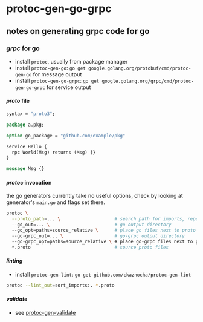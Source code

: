 # protoc-gen-go-grpc

## notes on generating grpc code for go


### _grpc_ for go

- install `protoc`, usually from package manager
- install `protoc-gen-go`: `go get google.golang.org/protobuf/cmd/protoc-gen-go`
  for message output
- install `protoc-gen-go-grpc`: `go get google.golang.org/grpc/cmd/protoc-gen-go-grpc`
  for service output

#### _proto_ file

```proto
syntax = "proto3";

package a.pkg;

option go_package = "github.com/example/pkg"

service Hello {
  rpc World(Msg) returns (Msg) {}
}

message Msg {}
```

#### _protoc_ invocation

the go generators currently take no useful options,
check by looking at generator's `main.go` and flags set there.

```sh
protoc \
  --proto_path=... \                    # search path for imports, repeatable
  --go_out=... \                        # go output directory
  --go_opt=paths=source_relative \      # place go files next to proto defs
  --go-grpc_out=... \                   # go-grpc output directory
  --go-grpc_opt=paths=source_relative \ # place go-grpc files next to proto defs
  *.proto                               # source proto files
```

#### _linting_

- install `protoc-gen-lint`: `go get github.com/ckaznocha/protoc-gen-lint`

```sh
protoc --lint_out=sort_imports:. *.proto
```

#### _validate_

- see [protoc-gen-validate](https://github.com/envoyproxy/protoc-gen-validate)
